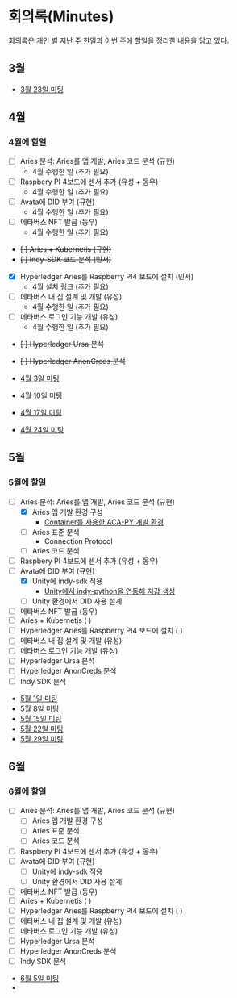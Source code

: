 # 회의록(Minutes)


회의록은 개인 별 지난 주 한일과 이번 주에 할일을 정리한 내용을 담고 있다. 

## 3월 
* [3월 23일 미팅](./2023_3_21.md)

## 4월

### 4월에 할일
* [ ] Aries 분석: Aries를 앱 개발, Aries 코드 분석 (규현) 
  - 4월 수행한 일 (추가 필요)
* [ ] Raspbery PI 4보드에 센서 추가 (유성 + 동우)
  - 4월 수행한 일 (추가 필요)
* [ ] Avata에 DID 부여 (규현)
  - 4월 수행한 일  (추가 필요)
* [ ] 메타버스 NFT 발급 (동우)
  - 4월 수행한 일 (추가 필요)
* ~~[ ] Aries + Kubernetis (규현)~~   
* ~~[ ] Indy-SDK 코드 분석 (민서)~~   
* [X] Hyperledger Aries를 Raspberry PI4 보드에 설치 (민서)
  - 4월 설치 링크 (추가 필요)
* [ ] 메타버스 내 집 설계 및 개발 (유성)
  - 4월 수행한 일 (추가 필요) 
* [ ] 메타버스 로그인 기능 개발 (유성)
  - 4월 수행한 일 (추가 필요)
* ~~[ ] Hyperledger Ursa 분석~~
* ~~[ ] Hyperledger AnonCreds 분석~~ 

* [4월 3일 미팅](./2023_4_3.md)
* [4월 10일 미팅](./2023_4_10.md)
* [4월 17일 미팅](./2023_4_17.md)
* [4월 24일 미팅](./2023_4_24.md)

## 5월

### 5월에 할일
- [ ] Aries 분석: Aries를 앱 개발, Aries 코드 분석 (규현)
  - [x] Aries 앱 개발 환경 구성
    - [Container를 사용한 ACA-PY 개발 환경](/HyperledgerAries/StartACA-PY.md)
  - [ ] Aries 표준 분석
    - Connection Protocol
  - [ ] Aries 코드 분석
- [ ] Raspbery PI 4보드에 센서 추가 (유성 + 동우)
- [ ] Avata에 DID 부여 (규현)
  - [x] Unity에 indy-sdk 적용
    - [Unity에서 indy-python을 연동해 지갑 생성](/HyperledgerAries/AvataDID/README.md)
  - [ ] Unity 환경에서 DID 사용 설계
- [ ] 메타버스 NFT 발급 (동우)
- [ ] Aries + Kubernetis (  )
- [ ] Hyperledger Aries를 Raspberry PI4 보드에 설치 (  )
- [ ] 메타버스 내 집 설계 및 개발 (유성)
- [ ] 메타버스 로그인 기능 개발 (유성)
- [ ] Hyperledger Ursa 분석
- [ ] Hyperledger AnonCreds 분석 
- [ ] Indy SDK 분석 

* [5월 1일 미팅](./2023_05_01.md)
* [5월 8일 미팅](./2023_05_08.md)
* [5월 15일 미팅](./2023_05_15.md)
* [5월 22일 미팅](./2023_05_22.md)
* [5월 29일 미팅](./2023_05_29.md)

## 6월

### 6월에 할일
- [ ] Aries 분석: Aries를 앱 개발, Aries 코드 분석 (규현)
  - [ ] Aries 앱 개발 환경 구성
  - [ ] Aries 표준 분석
  - [ ] Aries 코드 분석
- [ ] Raspbery PI 4보드에 센서 추가 (유성 + 동우)
- [ ] Avata에 DID 부여 (규현)
  - [ ] Unity에 indy-sdk 적용
  - [ ] Unity 환경에서 DID 사용 설계
- [ ] 메타버스 NFT 발급 (동우)
- [ ] Aries + Kubernetis (  )
- [ ] Hyperledger Aries를 Raspberry PI4 보드에 설치 (  )
- [ ] 메타버스 내 집 설계 및 개발 (유성)
- [ ] 메타버스 로그인 기능 개발 (유성)
- [ ] Hyperledger Ursa 분석
- [ ] Hyperledger AnonCreds 분석 
- [ ] Indy SDK 분석 

* [6월 5일 미팅](./2023_06_05.md)
* 
